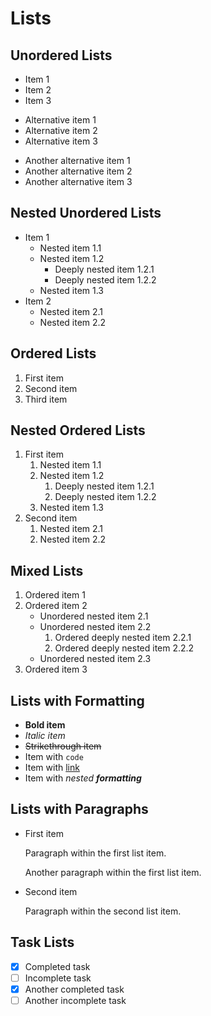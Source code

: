 # Lists

<!--
TEST REASONING:
This test shows several notable transformations in list formatting:
1. Alternative list markers (* and +) are standardized to hyphens (-)
2. The hierarchy and indentation of lists is preserved, which is crucial
3. Formatting within list items is normalized (same as regular text)
4. Paragraph spacing within list items is maintained

These transformations maintain the semantic structure while improving consistency.
-->

## Unordered Lists

- Item 1
- Item 2
- Item 3

* Alternative item 1
* Alternative item 2
* Alternative item 3

+ Another alternative item 1
+ Another alternative item 2
+ Another alternative item 3

## Nested Unordered Lists

- Item 1
  - Nested item 1.1
  - Nested item 1.2
    - Deeply nested item 1.2.1
    - Deeply nested item 1.2.2
  - Nested item 1.3
- Item 2
  - Nested item 2.1
  - Nested item 2.2

## Ordered Lists

1. First item
2. Second item
3. Third item

## Nested Ordered Lists

1. First item
   1. Nested item 1.1
   2. Nested item 1.2
      1. Deeply nested item 1.2.1
      2. Deeply nested item 1.2.2
   3. Nested item 1.3
2. Second item
   1. Nested item 2.1
   2. Nested item 2.2

## Mixed Lists

1. Ordered item 1
2. Ordered item 2
   - Unordered nested item 2.1
   - Unordered nested item 2.2
     1. Ordered deeply nested item 2.2.1
     2. Ordered deeply nested item 2.2.2
   - Unordered nested item 2.3
3. Ordered item 3

## Lists with Formatting

- **Bold item**
- *Italic item*
- ~~Strikethrough item~~
- Item with `code`
- Item with [link](https://example.com)
- Item with *nested **formatting***

## Lists with Paragraphs

- First item

  Paragraph within the first list item.
  
  Another paragraph within the first list item.

- Second item

  Paragraph within the second list item.

## Task Lists

- [x] Completed task
- [ ] Incomplete task
- [x] Another completed task
- [ ] Another incomplete task